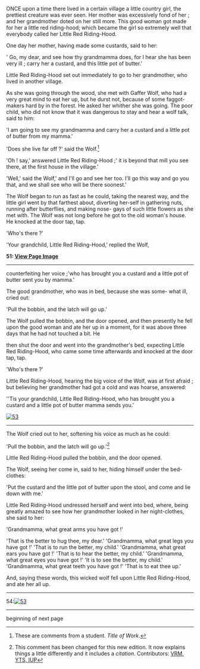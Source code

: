 ONCE upon a time there lived in a certain village a little country girl, the prettiest creature was ever seen. Her mother was excessively fond of her ; and her grandmother doted on her still more. This good woman got made for her a little red riding-hood; which became the girl so extremely well that everybody called her Little Red Riding-Hood.

One day her mother, having made some custards, said to her:

' Go, my dear, and see how thy grandmamma does, for I hear she has been very ill ; carry her a custard, and this little pot of butter.'

Little Red Riding-Hood set out immediately to go to her grandmother, who lived in another village.

As she was going through the wood, she met with Gaffer Wolf, who had a very great mind to eat her up, but he durst not, because of some faggot-makers hard by in the forest. He asked her whither she was going. The poor child, who did not know that it was dangerous to stay and hear a wolf talk, said to him:

'I am going to see my grandmamma and carry her a custard and a little pot of butter from my mamma.'

'Does she live far off ?' said the Wolf.[^1]

'Oh ! say,' answered Little Red Riding-Hood ;' it is beyond that
mill you see there, at the first house in the village.'

'Well,' said the Wolf,' and I'll go and see her too. I'll go this way and go you that, and we shall see who will be there soonest.'

The Wolf began to run as fast as he could, taking the nearest way, and the little girl went by that farthest about, diverting her-self in gathering nuts, running after butterflies, and making nose- gays of such little flowers as she met with. The Wolf was not long before he got to the old woman's house. He knocked at the door tap, tap.

'Who's there ?'

'Your grandchild, Little Red Riding-Hood,' replied the Wolf,

**51: [View Page Image](https://archive.org/details/bluefairybook00langiala/page/51/mode/1up)**

---

counterfeiting her voice ;'who has brought you a custard and a
little pot of butter sent you by mamma.'

The good grandmother, who was in bed, because she was some-
what ill, cried out:

'Pull the bobbin, and the latch will go up.'

The Wolf pulled the bobbin, and the door opened, and then
presently he fell upon the good woman and ate her up in a moment,
for it was above three days that he had not touched a bit. He

then shut the door and went into the grandmother's bed, expecting
Little Red Riding-Hood, who came some time afterwards and
knocked at the door tap, tap.

'Who's there ?'

Little Red Riding-Hood, hearing the big voice of the Wolf, was
at first afraid ; but believing her grandmother had got a cold and
was hoarse, answered:

''Tis your grandchild, Little Red Riding-Hood, who has brought
you a custard and a little pot of butter mamma sends you.'

[![53](https://live.staticflickr.com/65535/51246931202_c4a8157ee6_w_d.jpg)](https://archive.org/details/bluefairybook00langiala/page/53/mode/1up)

---
The Wolf cried out to her, softening his voice as much as he could:

'Pull the bobbin, and the latch will go up.'[^2]

Little Red Riding-Hood pulled the bobbin, and the door opened.

The Wolf, seeing her come in, said to her, hiding himself under
the bed-clothes:

'Put the custard and the little pot of butter upon the stool, and
come and lie down with me.'

Little Red Riding-Hood undressed herself and went into bed,
where, being greatly amazed to see how her grandmother looked
in her night-clothes, she said to her:

'Grandmamma, what great arms you have got !'

'That is the better to hug thee, my dear.'
'Grandmamma, what great legs you have got !'
'That is to run the better, my child.'
'Grandmamma, what great ears you have got !'
'That is to hear the better, my child.'
'Grandmamma, what great eyes you have got !'
'It is to see the better, my child.'
'Grandmamma, what great teeth you have got !'
'That is to eat thee up.'

And, saying these words, this wicked wolf fell upon Little Red
Riding-Hood, and ate her all up.
[^1]:These are comments from a student. *Title of Work*. 
[^2]:This comment has been changed for this new edition. It now explains things a little differently and it includes a *citation*. Contributors: [VRM, YTS, IUP](https://press.rebus.community/transforming/front-matter/37/)

---
54:[![53](https://live.staticflickr.com/65535/51263740510_48ee1fb9f2_q_d.jpg)](https://archive.org/details/bluefairybook00langiala/page/54/mode/1up)

---
beginning of next page